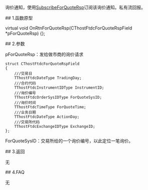 <p>询价通知，使用<a href="../../CTHOSTFTDCMDAPI/SUBSCRIBEFORQUOTERSP/">SubscribeForQuoteRsp</a>订阅该询价通知。私有流回报。</p>
<span class="anchor" id="f64cdbf3-7206-4c07-a517-7325d556eb51"></span>
## 1.函数原型
<p>virtual void OnRtnForQuoteRsp(CThostFtdcForQuoteRspField *pForQuoteRsp) {};</p>
<span class="anchor" id="1f736970-9ce6-4758-b2a7-f0eaf314b957"></span>
## 2.参数
<p>pForQuoteRsp：发给做市商的询价请求</p>
<pre><code>struct CThostFtdcForQuoteRspField
{
    ///交易日
    TThostFtdcDateType TradingDay;
    ///合约代码
    TThostFtdcInstrumentIDType InstrumentID;
    ///询价编号
    TThostFtdcOrderSysIDType ForQuoteSysID;
    ///询价时间
    TThostFtdcTimeType ForQuoteTime;
    ///业务日期
    TThostFtdcDateType ActionDay;
    ///交易所代码
    TThostFtdcExchangeIDType ExchangeID;
};
</code></pre>
<p>ForQuoteSysID：交易所给的一个询价编号，以此定位一笔询价。</p>
<span class="anchor" id="43bef1de-b2a3-49a9-accc-96f865150d28"></span>
## 3.返回
<p>无</p>
<span class="anchor" id="9245138e-490d-4e7b-ab30-83ca72087b7b"></span>
## 4.FAQ
<p>无</p>
